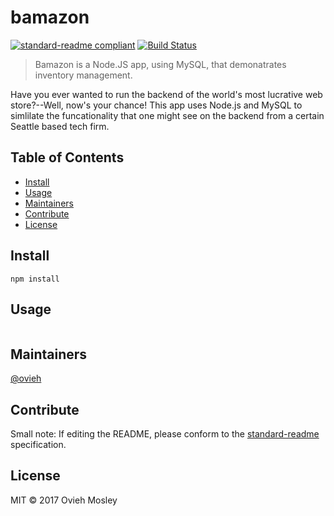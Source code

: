 # bamazon

[![standard-readme compliant](https://img.shields.io/badge/standard--readme-OK-green.svg?style=flat-square)](https://github.com/RichardLitt/standard-readme) [![Build Status](https://travis-ci.org/ovieh/bamazon.svg?branch=master)](https://travis-ci.org/ovieh/bamazon)

> Bamazon is a Node.JS app, using MySQL, that demonatrates inventory management.

Have you ever wanted to run the backend of the world's most lucrative web store?--Well, now's your chance! This app uses Node.js and MySQL to simlilate the funcationality that one might see on the backend from a certain Seattle based tech firm.

## Table of Contents

- [Install](#install)
- [Usage](#usage)
- [Maintainers](#maintainers)
- [Contribute](#contribute)
- [License](#license)

## Install

```
npm install
```

## Usage

```
```

## Maintainers

[@ovieh](https://github.com/ovieh)

## Contribute



Small note: If editing the README, please conform to the [standard-readme](https://github.com/RichardLitt/standard-readme) specification.

## License

MIT © 2017 Ovieh Mosley
